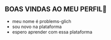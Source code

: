 ## BOAS VINDAS AO MEU PERFIL👋

 - meu nome é problems-glich
 - sou novo na plataforma
 - espero aprender com essa plataforma
